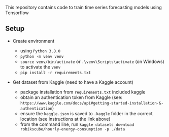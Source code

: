 This repository contains code to train time series forecasting models using Tensorflow

## Setup
- Create environment
  - using `Python 3.8.0`
  - `python -m venv venv`
  - `source venv/bin/activate` or `.\venv\Scripts\activate` (on Windows) to activate the `venv`
  - `pip install -r requirements.txt`

- Get dataset from Kaggle (need to have a Kaggle account)
  - package installation from `requirements.txt` included kaggle
  - obtain an authentication token from Kaggle (see: `https://www.kaggle.com/docs/api#getting-started-installation-&-authentication`)
  - ensure the `kaggle.json` is saved to `.kaggle` folder in the correct location (see instructions at the link above)
  - from the command line, run `kaggle datasets download robikscube/hourly-energy-consumption -p ./data`


